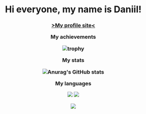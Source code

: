 <h1 align="center">Hi everyone, my name is Daniil!</h1>
<h3 align="center">

[>My profile site<](https://magecode7.github.io/profile)
  
My achievements

![trophy](https://github-profile-trophy.vercel.app/?username=magecode7&theme=onestar)

My stats

![Anurag's GitHub stats](https://github-readme-stats.vercel.app/api?username=magecode7&theme=github_dark)

My languages

![](https://github-profile-summary-cards.vercel.app/api/cards/most-commit-language?username=magecode7&theme=github_dark)
![](https://github-profile-summary-cards.vercel.app/api/cards/repos-per-language?username=magecode7&theme=github_dark)

![](https://komarev.com/ghpvc/?username=magecode7&theme=github_dark)  

</h3>
